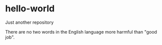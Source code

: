# hello-world
Just another repository

There are no two words in the English language more harmful than "good job".
